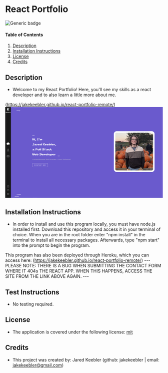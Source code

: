 # React Portfolio

  ![Generic badge](https://img.shields.io/badge/license-mit-green.svg)

  #### Table of Contents
  
  1. [Description](#description)
  2. [Installation Instructions](#installation-instructions)
  3. [License](#license)
  4. [Credits](#credits)
  
  ## Description
  * Welcome to my React Portfolio! Here, you'll see my skills as a react developer and to also learn a little more about me.

  (https://jakekeebler.github.io/react-portfolio-remote/)
  ![image](./assets/01.PNG)
  
  ## Installation Instructions
  * In order to install and use this program locally, you must have node.js installed first. Download this repository and access it in your terminal of choice. When you are in the root folder enter "npm install" in the terminal to install all necessary packages. Afterwards, type "npm start" into the prompt to begin the program. 
  
  This program has also been deployed through Heroku, which you can access here: (https://jakekeebler.github.io/react-portfolio-remote/)
  --- PLEASE NOTE: THERE IS A BUG WHEN SUBMITTING THE CONTACT FORM WHERE IT 404s THE REACT APP. WHEN THIS HAPPENS, ACCESS THE SITE FROM THE LINK ABOVE AGAIN. ---
  
  ## Test Instructions
  * No testing required.
  
  ## License
  * The application is covered under the following license:
    [mit](https://choosealicense.com/licenses/mit)
  
  ## Credits
  * This project was created by: Jared Keebler (github: jakekeebler | email: jakekeebler@gmail.com)
